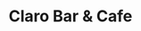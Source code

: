 ---
title: "Claro Bar & Cafe"
url: /ciudad-autonoma-de-buenos-aires/claro-bar-y-cafe/
shop: café
---